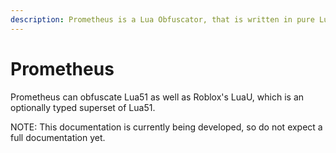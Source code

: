 ```yaml
---
description: Prometheus is a Lua Obfuscator, that is written in pure Lua.
---
```


# Prometheus

Prometheus can obfuscate Lua51 as well as Roblox's LuaU, which is an optionally typed superset of Lua51.

NOTE: This documentation is currently being developed, so do not expect a full documentation yet.
